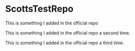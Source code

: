 # ScottsTestRepo

This is something I added in the official repo

This is something I added in the official repo a second time.

This is something I added in the official repo a third time.
